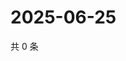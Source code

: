 # 2025-06-25

共 0 条

<!-- BEGIN ZHIHUQUESTIONS -->
<!-- 最后更新时间 Wed Jun 25 2025 21:28:56 GMT+0800 (China Standard Time) -->

<!-- END ZHIHUQUESTIONS -->
